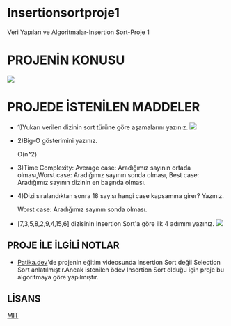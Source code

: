 # Insertionsortproje1
Veri Yapıları ve Algoritmalar-Insertion Sort-Proje 1
# PROJENİN KONUSU
![](https://i.hizliresim.com/3w2mm4y.PNG)

# PROJEDE İSTENİLEN MADDELER
* 1)Yukarı verilen dizinin sort türüne göre aşamalarını yazınız.
![](https://i.hizliresim.com/81kesf3.PNG)
* 2)Big-O gösterimini yazınız.

  O(n^2)
* 3)Time Complexity: Average case: Aradığımız sayının ortada olması,Worst case: Aradığımız sayının sonda olması, Best case: Aradığımız sayının dizinin en başında olması.
* 4)Dizi sıralandıktan sonra 18 sayısı hangi case kapsamına girer? Yazınız.

   Worst case: Aradığımız sayının sonda olması.


* [7,3,5,8,2,9,4,15,6] dizisinin Insertion Sort'a göre ilk 4 adımını yazınız.
![](https://i.hizliresim.com/cnticu0.PNG)

## PROJE İLE İLGİLİ NOTLAR
* [Patika.dev](https://www.patika.dev/tr)'de projenin eğitim videosunda Insertion Sort değil Selection Sort anlatılmıştır.Ancak istenilen ödev Insertion Sort olduğu için proje bu algoritmaya göre yapılmıştır.

## LİSANS
[MIT](https://github.com/bahar-dogan/Insertionsortproje1/blob/main/LICENSE)
